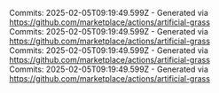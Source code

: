 Commits: 2025-02-05T09:19:49.599Z - Generated via https://github.com/marketplace/actions/artificial-grass
<br>
Commits: 2025-02-05T09:19:49.599Z - Generated via https://github.com/marketplace/actions/artificial-grass
<br>
Commits: 2025-02-05T09:19:49.599Z - Generated via https://github.com/marketplace/actions/artificial-grass
<br>
Commits: 2025-02-05T09:19:49.599Z - Generated via https://github.com/marketplace/actions/artificial-grass
<br>

